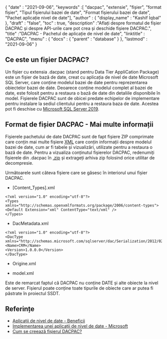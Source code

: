{
  "date" : "2021-09-06",
  "keywords" :[ "dacpac", "extensie", "fișier", "format fișier", "Tipul fișierului bazei de date", "Format fișierului bazei de date", "Pachet aplicație nivel de date"],
  "author" : {
    "display_name" : "Kashif Iqbal"
},
  "draft" : "false",
  "toc" : true,
  "description" :"Aflați despre formatul de fișier DACPAC și despre API-urile care pot crea și deschide fișiere DACPAC.",
  "title" :"DACPAC - Pachetul de aplicație de nivel de date",
  "linktitle" : "DACPAC",
  "menu" : {
    "docs" : {
      "parent" : "database"
}
},
  "lastmod" : "2021-09-06"
}

## Ce este un fișier DACPAC?

Un fișier cu extensia .dacpac (stand pentru Data Tier AppliCation Package) este un fișier de bază de date, creat cu aplicația de nivel de date Microsoft SQL Server, care conține modelul bazei de date pentru reprezentarea obiectelor bazei de date. Deoarece conține modelul complet al bazei de date, este folosit pentru a restaura o bază de date din detaliile disponibile în model. Fișierele DACPAC sunt de obicei predate echipelor de implementare pentru instalare la sediul clientului pentru a restaura baza de date. Acestea pot fi deschise cu
[Microsoft SQL Server 2019](https://www.microsoft.com/en-us/sql-server/sql-server-2019).

## Format de fișier DACPAC - Mai multe informații

Fișierele pachetului de date DACPAC sunt de fapt fișiere ZIP comprimate care conțin mai multe fișiere [XML](/ro/web/xml/) care conțin informații despre modelul bazei de date, cum ar fi tabele și vizualizări, utilizate pentru a restaura o bază de date. Pentru a vizualiza conținutul fișierelor DACPAC, redenumiți fișierele din .dacpac în [.zip](/ro/compression/zip/) și extrageți arhiva zip folosind orice utilitar de decompresie.

Următoarele sunt câteva fișiere care se găsesc în interiorul unui fișier DACPAC.

* [Content_Types].xml
```
<?xml version="1.0" encoding="utf-8"?>
<Types
xmlns="http://schemas.openxmlformats.org/package/2006/content-types">
<Default Extension="xml" ContentType="text/xml" />
</Types>
```
* DacMetadata.xml

```
<?xml version="1.0" encoding="utf-8"?>
<DacType xmlns="http://schemas.microsoft.com/sqlserver/dac/Serialization/2012/02">
<Name>CRM</Name>
<Version>1.0.0.0</Version>
</DacType>
```
* Origine.xml

* model.xml

Este de remarcat faptul că DACPAC nu conține DATE și alte obiecte la nivel de server. Fișierul poate conține toate tipurile de obiecte care ar putea fi păstrate în proiectul SSDT.

## Referințe

* [Aplicații de nivel de date - Beneficii](https://learn.microsoft.com/en-us/sql/relational-databases/data-tier-applications/data-tier-applications?view=sql-server-ver15)
* [Implementarea unei aplicații de nivel de date - Microsoft](https://learn.microsoft.com/en-us/sql/relational-databases/data-tier-applications/deploy-a-data-tier-application)
* [Cum se creează fișierul DACPAC?](https://sqlplayer.net/2018/10/how-to-create-dacpac-file/)

